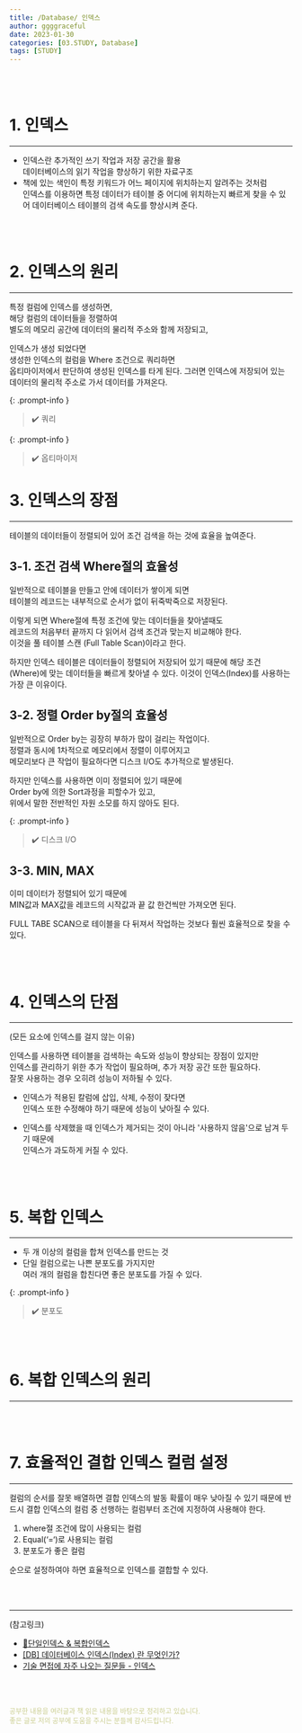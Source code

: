 ```yaml
---
title: /Database/ 인덱스
author: ggggraceful
date: 2023-01-30
categories: [03.STUDY, Database]
tags: [STUDY]
---
```


<br/>
<br/>

# 1. 인덱스

--- 

- 인덱스란 추가적인 쓰기 작업과 저장 공간을 활용  
  데이터베이스의 읽기 작업을 향상하기 위한 자료구조
- 책에 있는 색인이 특정 키워드가 어느 페이지에 위치하는지 알려주는 것처럼  
  인덱스를 이용하면 특정 데이터가 테이블 중 어디에 위치하는지 빠르게 찾을 수 있어
  데이터베이스 테이블의 검색 속도를 향상시켜 준다.

<br/>
<br/>

# 2. 인덱스의 원리

---

특정 컬럼에 인덱스를 생성하면,  
해당 컬럼의 데이터들을 정렬하여  
별도의 메모리 공간에 데이터의 물리적 주소와 함께 저장되고,  

인덱스가 생성 되었다면  
생성한 인덱스의 컬럼을 Where 조건으로 쿼리하면  
옵티마이저에서 판단하여 생성된 인덱스를 타게 된다.
그러면 인덱스에 저장되어 있는 데이터의 물리적 주소로 가서 데이터를 가져온다.  

{: .prompt-info }
> ✔️ 쿼리
> 

{: .prompt-info }
> ✔️ 옵티마이저
> 

# 3. 인덱스의 장점

---

테이블의 데이터들이 정렬되어 있어 조건 검색을 하는 것에 효율을 높여준다.

## 3-1. 조건 검색 Where절의 효율성

 일반적으로 테이블을 만들고 안에 데이터가 쌓이게 되면  
테이블의 레코드는 내부적으로 순서가 없이 뒤죽박죽으로 저장된다.  

 이렇게 되면 Where절에 특정 조건에 맞는 데이터들을 찾아낼때도  
레코드의 처음부터 끝까지 다 읽어서 검색 조건과 맞는지 비교해야 한다.  
이것을 풀 테이블 스캔 (Full Table Scan)이라고 한다. 

 하지만 인덱스 테이블은 데이터들이 정렬되어 저장되어 있기 때문에
해당 조건 (Where)에 맞는 데이터들을 빠르게 찾아낼 수 있다. 
 이것이 인덱스(Index)를 사용하는 가장 큰 이유이다. 

## 3-2. 정렬 Order by절의 효율성

 일반적으로 Order by는 굉장히 부하가 많이 걸리는 작업이다.  
정렬과 동시에 1차적으로 메모리에서 정렬이 이루어지고  
메모리보다 큰 작업이 필요하다면 디스크 I/O도 추가적으로 발생된다.  

하지만 인덱스를 사용하면 이미 정렬되어 있기 때문에  
Order by에 의한 Sort과정을 피할수가 있고,  
위에서 말한 전반적인 자원 소모를 하지 않아도 된다.  

{: .prompt-info }
> ✔️ 디스크 I/O

## 3-3. MIN, MAX

이미 데이터가 정렬되어 있기 때문에  
MIN값과 MAX값을 레코드의 시작값과 끝 값 한건씩만 가져오면 된다.  

FULL TABE SCAN으로 테이블을 다 뒤져서 작업하는 것보다 훨씬 효율적으로 찾을 수 있다.


<br/>
<br/>

# 4. 인덱스의 단점

---

(모든 요소에 인덱스를 걸지 않는 이유)


인덱스를 사용하면 테이블을 검색하는 속도와 성능이 향상되는 장점이 있지만   
인덱스를 관리하기 위한 추가 작업이 필요하며, 추가 저장 공간 또한 필요하다.  
잘못 사용하는 경우 오히려 성능이 저하될 수 있다.  

- 인덱스가 적용된 칼럼에 삽입, 삭제, 수정이 잦다면  
  인덱스 또한 수정해야 하기 때문에 성능이 낮아질 수 있다. 

- 인덱스를 삭제했을 때 인덱스가 제거되는 것이 아니라 '사용하지 않음'으로 남겨 두기 때문에  
  인덱스가 과도하게 커질 수 있다. 

<br/>
<br/>

# 5. 복합 인덱스

---

- 두 개 이상의 컬럼을 합쳐 인덱스를 만드는 것
- 단일 컬럼으로는 나쁜 분포도를 가지지만  
  여러 개의 컬럼을 합친다면 좋은 분포도를 가질 수 있다. 

{: .prompt-info }
> ✔️ 분포도

<br/>
<br/>

# 6. 복합 인덱스의 원리

---

<br/>
<br/>


# 7. 효율적인 결합 인덱스 컬럼 설정

---

컬럼의 순서를 잘못 배열하면 결합 인덱스의 발동 확률이 매우 낮아질 수 있기 때문에
반드시 결합 인덱스의 컬럼 중 선행하는 컬럼부터 조건에 지정하여 사용해야 한다.

1. where절 조건에 많이 사용되는 컬럼
2. Equal(‘=‘)로 사용되는 컬럼
3. 분포도가 좋은 컬럼 

순으로 설정하여야 하면 효율적으로 인덱스를 결합할 수 있다.

<br/>
<br/>

---

(참고링크)

- [🎀단일인덱스 & 복합인덱스](https://velog.io/@tothek/%EB%8B%A8%EC%9D%BC%EC%9D%B8%EB%8D%B1%EC%8A%A4-%EB%B3%B5%ED%95%A9%EC%9D%B8%EB%8D%B1%EC%8A%A4)
- [[DB] 데이터베이스 인덱스(Index) 란 무엇인가?](https://coding-factory.tistory.com/746)
- [기술 면접에 자주 나오는 질문들 - 인덱스](https://fors.tistory.com/641)

<br/>
<br/>

<span style="font-size: 12px; color:  #cbce91"> 공부한 내용을 여러글과 책 읽은 내용을 바탕으로 정리하고 있습니다.</span>  
<span style="font-size: 12px; color:  #cbce91"> 좋은 글로 저의 공부에 도움을 주시는 분들께 감사드립니다. </span>

<!--

❤️면접예상질문 ❤️

- 인덱스란?
- 인덱스의 원리?
- 복합인덱스란?
- 복합인덱스의 원리
- 모든 요소에 인덱스를 걸지 않는 이유
- 1. 데이터베이스 인덱스를 고르는 기준이 뭔가요?
- 2. MySQL에서 적정 인덱스의 개수는 어떻게 정하나요?
- 3. 데이터베이스의 B-tree index, unique index 같은 인덱스들에 대해서 설명 해보세요
- 4. 성별, 유무 같은 boolean 컬럼에도 인덱스를 걸면 좋은가요
- 5. 트리기반 인덱스와 해시 기반 인덱스가 쓰이는 곳이 어떻게 다른가요? 그리고 어디에 쓰이나요?

-->
